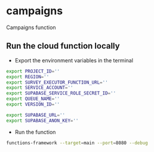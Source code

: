 # campaigns
Campaigns function

## Run the cloud function locally

- Export the environment variables in the terminal

```bash
export PROJECT_ID=''
export REGION=''
export SURVEY_EXECUTOR_FUNCTION_URL=''
export SERVICE_ACCOUNT=''
export SUPABASE_SERVICE_ROLE_SECRET_ID=''
export QUEUE_NAME=''
export VERSION_ID=''

export SUPABASE_URL=''
export SUPABASE_ANON_KEY=''
```

- Run the function

```bash
functions-framework --target=main --port=8080 --debug
```